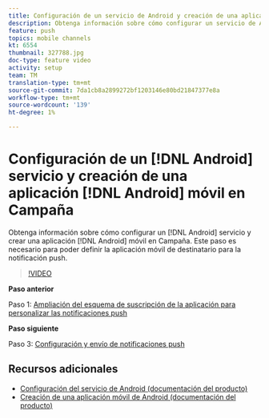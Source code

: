 ```yaml
---
title: Configuración de un servicio de Android y creación de una aplicación móvil de Android en Campaña
description: Obtenga información sobre cómo configurar un servicio de Android y crear una aplicación móvil de Android en Campaña. Esto es necesario para que nosotros definamos la aplicación Neotrip como el destinatario para la notificación push.
feature: push
topics: mobile channels
kt: 6554
thumbnail: 327788.jpg
doc-type: feature video
activity: setup
team: TM
translation-type: tm+mt
source-git-commit: 7da1cb8a2899272bf1203146e80bd21847377e8a
workflow-type: tm+mt
source-wordcount: '139'
ht-degree: 1%

---
```



# Configuración de un [!DNL Android] servicio y creación de una aplicación [!DNL Android] móvil en Campaña

Obtenga información sobre cómo configurar un [!DNL Android] servicio y crear una aplicación [!DNL Android] móvil en Campaña. Este paso es necesario para poder definir la aplicación móvil de destinatario para la notificación push.

>[!VIDEO](https://video.tv.adobe.com/v/327788?quality=12)

**Paso anterior**

Paso 1: [Ampliación del esquema de suscripción de la aplicación para personalizar las notificaciones push](/help/tutorial-getting-started-with-push-notifications-for-android/extending-the-app-subscription-schema.md)

**Paso siguiente**

Paso 3: [Configuración y envío de notificaciones push](/help/tutorial-getting-started-with-push-notifications-for-android/configuring-and-sending-push-notifications.md)

## Recursos adicionales

* [Configuración del servicio de Android (documentación del producto)](https://experienceleague.adobe.com/docs/campaign-classic/using/sending-messages/sending-push-notifications/configure-the-mobile-app/configuring-the-mobile-application-android.html#configuring-android-service)
* [Creación de una aplicación móvil de Android (documentación del producto)](https://experienceleague.adobe.com/docs/campaign-classic/using/sending-messages/sending-push-notifications/configure-the-mobile-app/configuring-the-mobile-application-android.html#creating-android-app)
